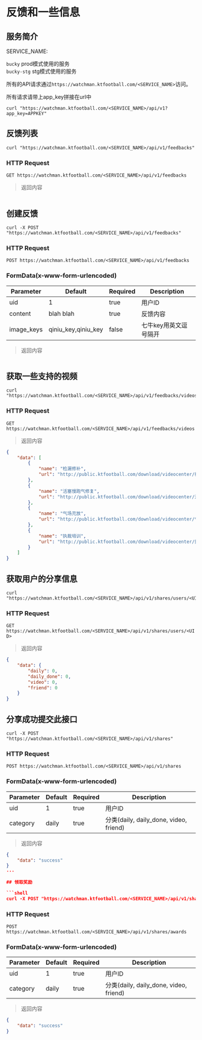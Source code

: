 # 反馈和一些信息

## 服务简介

SERVICE_NAME:  

`bucky` prod模式使用的服务  
`bucky-stg` stg模式使用的服务  

所有的API请求通过`https://watchman.ktfootball.com/<SERVICE_NAME>`访问。

<aside class="success">
所有请求请带上app_key拼接在url中
</aside>

```shell
curl "https://watchman.ktfootball.com/<SERVICE_NAME>/api/v1?app_key=APPKEY"
```

## 反馈列表

```shell
curl "https://watchman.ktfootball.com/<SERVICE_NAME>/api/v1/feedbacks"
```

### HTTP Request

  `GET https://watchman.ktfootball.com/<SERVICE_NAME>/api/v1/feedbacks`

> 返回内容

```json

```

## 创建反馈

```shell
curl -X POST "https://watchman.ktfootball.com/<SERVICE_NAME>/api/v1/feedbacks"
```

### HTTP Request

  `POST https://watchman.ktfootball.com/<SERVICE_NAME>/api/v1/feedbacks`

### FormData(x-www-form-urlencoded)

Parameter | Default | Required | Description
--------- | ------- | ---------| -----------
uid|1|true|用户ID
content|blah blah|true|反馈内容
image_keys|qiniu_key,qiniu_key|false|七牛key用英文逗号隔开

> 返回内容

```json

```

## 获取一些支持的视频

```shell
curl "https://watchman.ktfootball.com/<SERVICE_NAME>/api/v1/feedbacks/videos"
```

### HTTP Request

  `GET https://watchman.ktfootball.com/<SERVICE_NAME>/api/v1/feedbacks/videos`

> 返回内容

```json
{
    "data": [
        {
            "name": "检漏修补",
            "url": "http://public.ktfootball.com/download/videocenter/检漏修补.mp4"
        },
        {
            "name": "活塞慢跑气修复",
            "url": "http://public.ktfootball.com/download/videocenter/活塞慢跑气修复.mp4"
        },
        {
            "name": "气场充放",
            "url": "http://public.ktfootball.com/download/videocenter/气场充放.mp4"
        },
        {
            "name": "执裁培训",
            "url": "http://public.ktfootball.com/download/videocenter/执裁培训.mp4"
        }
    ]
}
```

## 获取用户的分享信息

```shell
curl "https://watchman.ktfootball.com/<SERVICE_NAME>/api/v1/shares/users/<UID>"
```

### HTTP Request

  `GET https://watchman.ktfootball.com/<SERVICE_NAME>/api/v1/shares/users/<UID>`

> 返回内容

```json
{
    "data": {
        "daily": 0,
        "daily_done": 0,
        "video": 0,
        "friend": 0
    }
}
```

## 分享成功提交此接口

```shell
curl -X POST "https://watchman.ktfootball.com/<SERVICE_NAME>/api/v1/shares"
```

### HTTP Request

  `POST https://watchman.ktfootball.com/<SERVICE_NAME>/api/v1/shares`

### FormData(x-www-form-urlencoded)

Parameter | Default | Required | Description
--------- | ------- | ---------| -----------
uid|1|true|用户ID
category|daily|true|分类(daily, daily_done, video, friend)

> 返回内容

```json
{
    "data": "success"
}
···

## 领取奖励

```shell
curl -X POST "https://watchman.ktfootball.com/<SERVICE_NAME>/api/v1/shares/awards"
```

### HTTP Request

  `POST https://watchman.ktfootball.com/<SERVICE_NAME>/api/v1/shares/awards`

### FormData(x-www-form-urlencoded)

Parameter | Default | Required | Description
--------- | ------- | ---------| -----------
uid|1|true|用户ID
category|daily|true|分类(daily, daily_done, video, friend)

> 返回内容

```json
{
    "data": "success"
}
```
